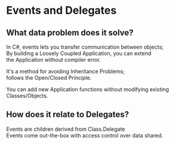 # Events and Delegates

## What data problem does it solve?

In C#, events lets you transfer communication between objects;  
By building a Loosely Coupled Application, you can extend  
the Application without compiler error.

It's a method for avoiding Inheritance Problems;  
follows the Open/Closed Principle.

You can add new Application functions without modifying existing Classes/Objects.

## How does it relate to Delegates?

Events are children derived from Class.Delegate  
Events come out-the-box with access control over data shared.
